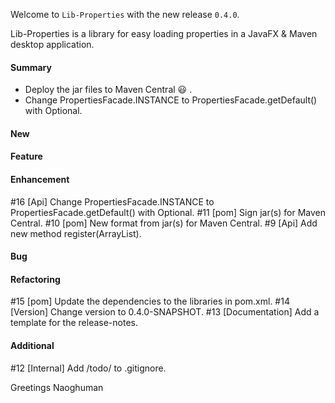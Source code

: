 Welcome to `Lib-Properties` with the new release `0.4.0`.

Lib-Properties is a library for easy loading properties in a JavaFX & Maven 
desktop application.



#### Summary
* Deploy the jar files to Maven Central :smiley: .
* Change PropertiesFacade.INSTANCE to PropertiesFacade.getDefault() with Optional.



#### New



#### Feature



#### Enhancement
#16 [Api] Change PropertiesFacade.INSTANCE to PropertiesFacade.getDefault() with Optional.
#11 [pom] Sign jar(s) for Maven Central.
#10 [pom] New format from jar(s) for Maven Central.
#9 [Api] Add new method register(ArrayList<String>).



#### Bug



#### Refactoring
#15 [pom] Update the dependencies to the libraries in pom.xml.
#14 [Version] Change version to 0.4.0-SNAPSHOT.
#13 [Documentation] Add a template for the release-notes.



#### Additional
#12 [Internal] Add /todo/ to .gitignore.



Greetings
Naoghuman



[//]: # (Issues which will be integrated in this release)



[//]: # (Links)

